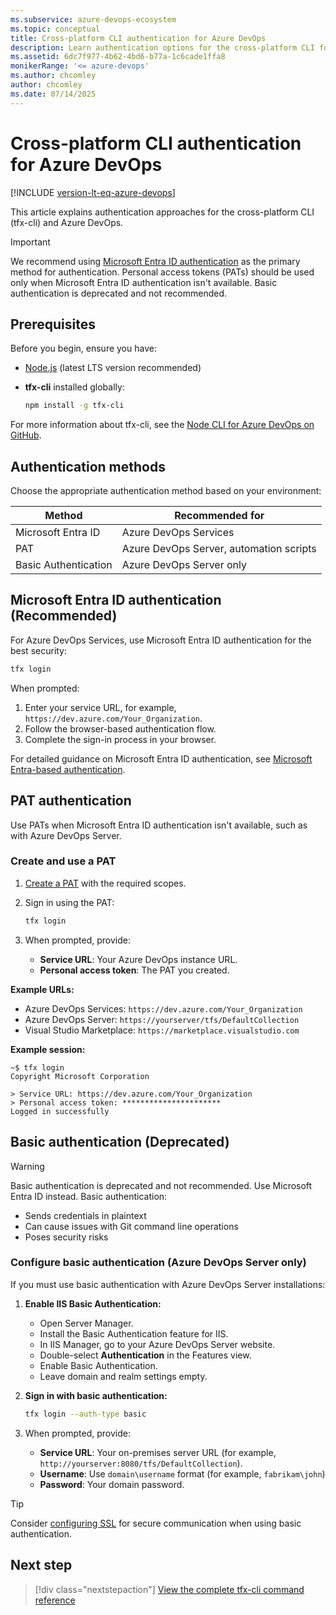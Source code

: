 ```yaml
---
ms.subservice: azure-devops-ecosystem
ms.topic: conceptual
title: Cross-platform CLI authentication for Azure DevOps
description: Learn authentication options for the cross-platform CLI for Azure DevOps, including Microsoft Entra ID tokens and personal access tokens.
ms.assetid: 6dc7f977-4b62-4bd6-b77a-1c6cade1ffa8
monikerRange: '<= azure-devops'
ms.author: chcomley
author: chcomley
ms.date: 07/14/2025
---
```


# Cross-platform CLI authentication for Azure DevOps

[!INCLUDE [version-lt-eq-azure-devops](../../../includes/version-lt-eq-azure-devops.md)]

This article explains authentication approaches for the cross-platform CLI (tfx-cli) and Azure DevOps.

> [!IMPORTANT]
> We recommend using [Microsoft Entra ID authentication](../authentication/entra.md) as the primary method for authentication. Personal access tokens (PATs) should be used only when Microsoft Entra ID authentication isn't available. Basic authentication is deprecated and not recommended.

## Prerequisites

Before you begin, ensure you have:

- [Node.js](https://nodejs.org/en/download/) (latest LTS version recommended)
- **tfx-cli** installed globally:

   ```bash
   npm install -g tfx-cli
   ```

For more information about tfx-cli, see the [Node CLI for Azure DevOps on GitHub](https://github.com/Microsoft/tfs-cli).

## Authentication methods

Choose the appropriate authentication method based on your environment:

| Method | Recommended for | 
|--------|----------------|
| Microsoft Entra ID | Azure DevOps Services | 
| PAT | Azure DevOps Server, automation scripts | 
| Basic Authentication | Azure DevOps Server only | 

## Microsoft Entra ID authentication (Recommended)

For Azure DevOps Services, use Microsoft Entra ID authentication for the best security:

```bash
tfx login
```

When prompted:
1. Enter your service URL, for example, `https://dev.azure.com/Your_Organization`.
2. Follow the browser-based authentication flow.
3. Complete the sign-in process in your browser.

For detailed guidance on Microsoft Entra ID authentication, see [Microsoft Entra-based authentication](../authentication/entra.md).

## PAT authentication

Use PATs when Microsoft Entra ID authentication isn't available, such as with Azure DevOps Server.

### Create and use a PAT

1. [Create a PAT](../../../organizations/accounts/use-personal-access-tokens-to-authenticate.md) with the required scopes.
2. Sign in using the PAT:

    ```bash
    tfx login
    ```

3. When prompted, provide:
   - **Service URL**: Your Azure DevOps instance URL.
   - **Personal access token**: The PAT you created.

**Example URLs:**
- Azure DevOps Services: `https://dev.azure.com/Your_Organization`
- Azure DevOps Server: `https://yourserver/tfs/DefaultCollection`
- Visual Studio Marketplace: `https://marketplace.visualstudio.com`

**Example session:**
```
~$ tfx login
Copyright Microsoft Corporation

> Service URL: https://dev.azure.com/Your_Organization
> Personal access token: **********************
Logged in successfully
```

## Basic authentication (Deprecated)

> [!WARNING]
> Basic authentication is deprecated and not recommended. Use Microsoft Entra ID instead. Basic authentication:
> - Sends credentials in plaintext
> - Can cause issues with Git command line operations
> - Poses security risks

### Configure basic authentication (Azure DevOps Server only)

If you must use basic authentication with Azure DevOps Server installations:

1. **Enable IIS Basic Authentication:**
   - Open Server Manager.
   - Install the Basic Authentication feature for IIS.
   - In IIS Manager, go to your Azure DevOps Server website.
   - Double-select **Authentication** in the Features view.
   - Enable Basic Authentication.
   - Leave domain and realm settings empty.

2. **Sign in with basic authentication:**

    ```bash
    tfx login --auth-type basic
    ```

3. When prompted, provide:
   - **Service URL**: Your on-premises server URL (for example, `http://yourserver:8080/tfs/DefaultCollection`).
   - **Username**: Use `domain\username` format (for example, `fabrikam\john`)
   - **Password**: Your domain password.

> [!TIP]
> Consider [configuring SSL](/azure/devops/server/admin/setup-secure-sockets-layer) for secure communication when using basic authentication.

## Next step

> [!div class="nextstepaction"]
> [View the complete tfx-cli command reference](https://github.com/Microsoft/tfs-cli)
